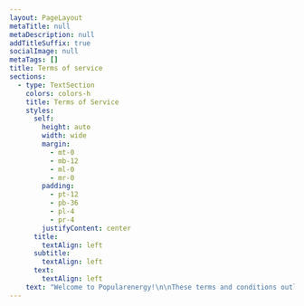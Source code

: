 ```yaml
---
layout: PageLayout
metaTitle: null
metaDescription: null
addTitleSuffix: true
socialImage: null
metaTags: []
title: Terms of service
sections:
  - type: TextSection
    colors: colors-h
    title: Terms of Service
    styles:
      self:
        height: auto
        width: wide
        margin:
          - mt-0
          - mb-12
          - ml-0
          - mr-0
        padding:
          - pt-12
          - pb-36
          - pl-4
          - pr-4
        justifyContent: center
      title:
        textAlign: left
      subtitle:
        textAlign: left
      text:
        textAlign: left
    text: "Welcome to Popularenergy!\n\nThese terms and conditions outline the rules and regulations for the use of Popular Energy's Website, located at\_[https://popular.energy](https://popular.energy/).\n\nBy accessing this website we assume you accept these terms and conditions. Do not continue to use Popularenergy if you do not agree to take all of the terms and conditions stated on this page.\n\nThe following terminology applies to these Terms and Conditions, Privacy Statement and Disclaimer Notice and all Agreements: \"Client\", \"You\" and \"Your\" refers to you, the person log on this website and compliant to the Company’s terms and conditions. \"The Company\", \"Ourselves\", \"We\", \"Our\" and \"Us\", refers to our Company. \"Party\", \"Parties\", or \"Us\", refers to both the Client and ourselves. All terms refer to the offer, acceptance and consideration of payment necessary to undertake the process of our assistance to the Client in the most appropriate manner for the express purpose of meeting the Client’s needs in respect of provision of the Company’s stated services, in accordance with and subject to, prevailing law of Netherlands. Any use of the above terminology or other words in the singular, plural, capitalization and/or he/she or they, are taken as interchangeable and therefore as referring to same.\n\n### **Cookies**\n\nWe employ the use of cookies. By accessing Popularenergy, you agreed to use cookies in agreement with the Popular Energy's Privacy Policy.\n\nMost interactive websites use cookies to let us retrieve the user’s details for each visit. Cookies are used by our website to enable the functionality of certain areas to make it easier for people visiting our website. Some of our affiliate/advertising partners may also use cookies.\n\n### **License**\n\nUnless otherwise stated, Popular Energy and/or its licensors own the intellectual property rights for all material on Popularenergy. All intellectual property rights are reserved. You may access this from Popularenergy for your own personal use subjected to restrictions set in these terms and conditions.\n\nYou must not:\n\n*   Republish material from Popularenergy\n\n*   Sell, rent or sub-license material from Popularenergy\n\n*   Reproduce, duplicate or copy material from Popularenergy\n\n*   Redistribute content from Popularenergy\n\nThis Agreement shall begin on the date hereof.\n\nParts of this website offer an opportunity for users to post and exchange opinions and information in certain areas of the website. Popular Energy does not filter, edit, publish or review Comments prior to their presence on the website. Comments do not reflect the views and opinions of Popular Energy,its agents and/or affiliates. Comments reflect the views and opinions of the person who post their views and opinions. To the extent permitted by applicable laws, Popular Energy shall not be liable for the Comments or for any liability, damages or expenses caused and/or suffered as a result of any use of and/or posting of and/or appearance of the Comments on this website.\n\nPopular Energy reserves the right to monitor all Comments and to remove any Comments which can be considered inappropriate, offensive or causes breach of these Terms and Conditions.\n\nYou warrant and represent that:\n\n*   You are entitled to post the Comments on our website and have all necessary licenses and consents to do so;\n\n*   The Comments do not invade any intellectual property right, including without limitation copyright, patent or trademark of any third party;\n\n*   The Comments do not contain any defamatory, libelous, offensive, indecent or otherwise unlawful material which is an invasion of privacy\n\n*   The Comments will not be used to solicit or promote business or custom or present commercial activities or unlawful activity.\n\nYou hereby grant Popular Energy a non-exclusive license to use, reproduce, edit and authorize others to use, reproduce and edit any of your Comments in any and all forms, formats or media.\n\n### **Hyperlinking to our Content**\n\nThe following organizations may link to our Website without prior written approval:\n\n*   Government agencies;\n\n*   Search engines;\n\n*   News organizations;\n\n*   Online directory distributors may link to our Website in the same manner as they hyperlink to the Websites of other listed businesses; and\n\n*   System wide Accredited Businesses except soliciting non-profit organizations, charity shopping malls, and charity fundraising groups which may not hyperlink to our Web site.\n\nThese organizations may link to our home page, to publications or to other Website information so long as the link: (a) is not in any way deceptive; (b) does not falsely imply sponsorship, endorsement or approval of the linking party and its products and/or services; and (c) fits within the context of the linking party’s site.\n\nWe may consider and approve other link requests from the following types of organizations:\n\n*   commonly-known consumer and/or business information sources;\n\n*   dot.com community sites;\n\n*   associations or other groups representing charities;\n\n*   online directory distributors;\n\n*   internet portals;\n\n*   accounting, law and consulting firms; and\n\n*   educational institutions and trade associations.\n\nWe will approve link requests from these organizations if we decide that: (a) the link would not make us look unfavorably to ourselves or to our accredited businesses; (b) the organization does not have any negative records with us; (c) the benefit to us from the visibility of the hyperlink compensates the absence of Popular Energy; and (d) the link is in the context of general resource information.\n\nThese organizations may link to our home page so long as the link: (a) is not in any way deceptive; (b) does not falsely imply sponsorship, endorsement or approval of the linking party and its products or services; and (c) fits within the context of the linking party’s site.\n\nIf you are one of the organizations listed in paragraph 2 above and are interested in linking to our website, you must inform us by sending an e-mail to Popular Energy. Please include your name, your organization name, contact information as well as the URL of your site, a list of any URLs from which you intend to link to our Website, and a list of the URLs on our site to which you would like to link. Wait 2-3 weeks for a response.\n\nApproved organizations may hyperlink to our Website as follows:\n\n*   By use of our corporate name; or\n\n*   By use of the uniform resource locator being linked to; or\n\n*   By use of any other description of our Website being linked to that makes sense within the context and format of content on the linking party’s site.\n\nNo use of Popular Energy's logo or other artwork will be allowed for linking absent a trademark license agreement.\n\n### **iFrames**\n\nWithout prior approval and written permission, you may not create frames around our Webpages that alter in any way the visual presentation or appearance of our Website.\n\n### **Content Liability**\n\nWe shall not be hold responsible for any content that appears on your Website. You agree to protect and defend us against all claims that is rising on your Website. No link(s) should appear on any Website that may be interpreted as libelous, obscene or criminal, or which infringes, otherwise violates, or advocates the infringement or other violation of, any third party rights.\n\n### **Your Privacy**\n\nPlease read Privacy Policy\n\n### **Reservation of Rights**\n\nWe reserve the right to request that you remove all links or any particular link to our Website. You approve to immediately remove all links to our Website upon request. We also reserve the right to amen these terms and conditions and it’s linking policy at any time. By continuously linking to our Website, you agree to be bound to and follow these linking terms and conditions.\n\n### **Removal of links from our website**\n\nIf you find any link on our Website that is offensive for any reason, you are free to contact and inform us any moment. We will consider requests to remove links but we are not obligated to or so or to respond to you directly.\n\nWe do not ensure that the information on this website is correct, we do not warrant its completeness or accuracy; nor do we promise to ensure that the website remains available or that the material on the website is kept up to date.\n\n### **Disclaimer**\n\nTo the maximum extent permitted by applicable law, we exclude all representations, warranties and conditions relating to our website and the use of this website. Nothing in this disclaimer will:\n\n*   limit or exclude our or your liability for death or personal injury;\n\n*   limit or exclude our or your liability for fraud or fraudulent misrepresentation;\n\n*   limit any of our or your liabilities in any way that is not permitted under applicable law; or\n\n*   exclude any of our or your liabilities that may not be excluded under applicable law.\n\nThe limitations and prohibitions of liability set in this Section and elsewhere in this disclaimer: (a) are subject to the preceding paragraph; and (b) govern all liabilities arising under the disclaimer, including liabilities arising in contract, in tort and for breach of statutory duty.\n\nAs long as the website and the information and services on the website are provided free of charge, we will not be liable for any loss or damage of any nature.\n"
---
```


